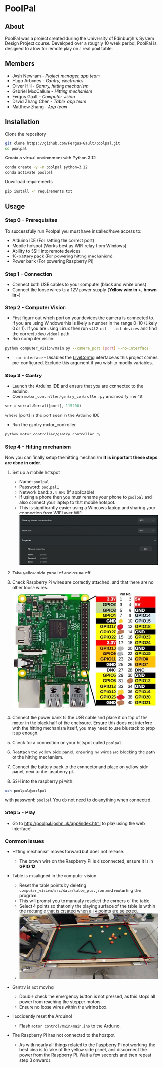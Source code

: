 # **PoolPal**

## About
PoolPal was a project created during the University of Edinburgh's System Design Project course. Developed over a roughly 10 week period, PoolPal is designed to allow for remote play on a real pool table.

## Members
- Josh Newham - _Project manager, app team_
- Hugo Arbones - _Gantry, electronics_
- Oliver Hill - _Gantry, hitting mechanism_
- Gabriel MacCallum - _Hitting mechanism_
- Fergus Gault - _Computer vision_
- David Zhang Chen - _Table, app team_
- Matthew Zhang - _App team_


## Installation

Clone the repository
```bash
git clone https://github.com/Fergus-Gault/poolpal.git
cd poolpal
```

Create a virtual environment with Python 3.12
```bash
conda create -y -n poolpal python=3.12
conda activate poolpal
```

Download requirements
```bash
pip install -r requirements.txt
```

## Usage

### **Step 0 - Prerequisites**

To successfully run Poolpal you must have installed/have access to:

- Arduino IDE (For setting the correct port)
- Mobile hotspot (Works best as WIFI relay from Windows)
- Ability to SSH into remote devices
- 10-battery pack (For powering hitting mechanism)
- Power bank (For powering Raspberry Pi)

### **Step 1 - Connection**

- Connect both USB cables to your computer (black and white ones)
- Connect the loose wires to a 12V power supply (**Yellow wire in +, brown in -**)

### **Step 2 - Computer Vision**

- First figure out which port on your devices the camera is connected to. If you are using Windows this is likely a number in the range 0-10 (Likely 0 or 1). If you are using Linux then run `v4l2-ctl --list-devices` and find the correct `/dev/video?` path.
- Run computer vision:

```bash
python computer_vision/main.py --camera_port [port] --no-interface
```

- `--no-interface` - Disables the [LiveConfig](https://github.com/Fergus-Gault/liveconfig) interface as this project comes pre-configured. Exclude this argument if you wish to modify variables.

### **Step 3 - Gantry**

- Launch the Arduino IDE and ensure that you are connected to the arduino.
- Open `motor_controller/gantry_controller.py` and modify line 19: 

```python
ser = serial.Serial([port], 115200)
```

where [port] is the port seen in the Arduino IDE

- Run the gantry motor_controller

```bash
python motor_controller/gantry_controller.py
```

### **Step 4 - Hitting mechanism**

Now you can finally setup the hitting mechanism **It is important these steps are done in order**.

1. Set up a mobile hotspot
    - Name: `poolpal`
    - Password: `poolpal1`
    - Network band: `2.4 GHz` (If applicable)
    - If using a phone then you must rename your phone to `poolpal` and also connect your laptop to that mobile hotspot.
    - This is significantly easier using a Windows laptop and sharing your connection from WIFI over WIFI.
    ![Hotspot configuration on Windows](./media/hotspot_config.png "Hotspot config on windows")

2. Take yellow side panel of enclosure off.
3. Check Raspberry Pi wires are correctly attached, and that there are no other loose wires.
![Wire configuration for RPi](./media/rp3-gpio.jpg "Raspberry Pi GPIO layout")

4. Connect the power bank to the USB cable and place it on top of the motor in the black half of the enclosure. Ensure this does not interfere with the hitting mechanism itself, you may need to use bluetack to prop it up enough.
5. Check for a connection on your hotspot called `poolpal`.
6. Reattach the yellow side panel, ensuring no wires are blocking the path of the hitting mechanism.
7. Connect the battery pack to the connector and place on yellow side panel, next to the raspberry pi.
8. SSH into the raspberry pi with:

```bash
ssh poolpal@poolpal
```

with password: `poolpal`
You do not need to do anything when connected.

### **Step 5 - Play**

- Go to http://poolpal.joshn.uk/app/index.html to play using the web interface!

### **Common issues**

- Hitting mechanism moves forward but does not release.
    - The brown wire on the Raspberry Pi is disconnected, ensure it is in **GPIO 12**.

- Table is misaligned in the computer vision
    - Reset the table points by deleting `computer_vision/src/data/table_pts.json` and restarting the program.
    - This will prompt you to manually reselect the corners of the table.
    - Select 4 points so that only the playing surface of the table is within the rectangle that is created when all 4 points are selected.
    - ![Ideal points for corner selection](./media/ideal_points.jpg "Ideal Points")

- Gantry is not moving
    - Double check the emergency button is not pressed, as this stops all power from reaching the stepper motors.
    - Ensure no loose wires within the wiring box.

- I accidently reset the Arduino!
    - Flash `motor_control/main/main.ino` to the Arduino.

- The Raspberry Pi has not connected to the hostpot.
    - As with nearly all things related to the Raspberry Pi not working, the best idea is to take of the yellow side panel, and disconnect the power from the Raspberry Pi. Wait a few seconds and then repeat step 3 onwards.
